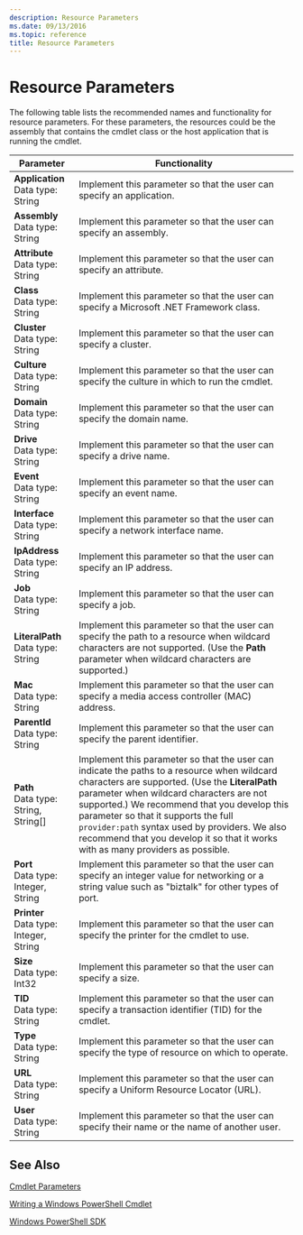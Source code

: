 ```yaml
---
description: Resource Parameters
ms.date: 09/13/2016
ms.topic: reference
title: Resource Parameters
---
```

# Resource Parameters

The following table lists the recommended names and functionality for resource parameters. For these parameters, the resources could be the assembly that contains the cmdlet class or the host application that is running the cmdlet.

|Parameter|Functionality|
|---|---|
|**Application**<br>Data type: String|Implement this parameter so that the user can specify an application.|
|**Assembly**<br>Data type: String|Implement this parameter so that the user can specify an assembly.|
|**Attribute**<br>Data type: String|Implement this parameter so that the user can specify an attribute.|
|**Class**<br>Data type: String|Implement this parameter so that the user can specify a Microsoft .NET Framework class.|
|**Cluster**<br>Data type: String|Implement this parameter so that the user can specify a cluster.|
|**Culture**<br>Data type: String|Implement this parameter so that the user can specify the culture in which to run the cmdlet.|
|**Domain**<br>Data type: String|Implement this parameter so that the user can specify the domain name.|
|**Drive**<br>Data type: String|Implement this parameter so that the user can specify a drive name.|
|**Event**<br>Data type: String|Implement this parameter so that the user can specify an event name.|
|**Interface**<br>Data type: String|Implement this parameter so that the user can specify a network interface name.|
|**IpAddress**<br>Data type: String|Implement this parameter so that the user can specify an IP address.|
|**Job**<br>Data type: String|Implement this parameter so that the user can specify a job.|
|**LiteralPath**<br>Data type: String|Implement this parameter so that the user can specify the path to a resource when wildcard characters are not supported. (Use the **Path** parameter when wildcard characters are supported.)|
|**Mac**<br>Data type: String|Implement this parameter so that the user can specify a media access controller (MAC) address.|
|**ParentId**<br>Data type: String|Implement this parameter so that the user can specify the parent identifier.|
|**Path**<br>Data type: String, String[]|Implement this parameter so that the user can indicate the paths to a resource when wildcard characters are supported. (Use the **LiteralPath** parameter when wildcard characters are not supported.) We recommend that you develop this parameter so that it supports the full `provider:path` syntax used by providers. We also recommend that you develop it so that it works with as many providers as possible.|
|**Port**<br>Data type: Integer, String|Implement this parameter so that the user can specify an integer value for networking or a string value such as "biztalk" for other types of port.|
|**Printer**<br>Data type: Integer, String|Implement this parameter so that the user can specify the printer for the cmdlet to use.|
|**Size**<br>Data type: Int32|Implement this parameter so that the user can specify a size.|
|**TID**<br>Data type: String|Implement this parameter so that the user can specify a transaction identifier (TID) for the cmdlet.|
|**Type**<br>Data type: String|Implement this parameter so that the user can specify the type of resource on which to operate.|
|**URL**<br>Data type: String|Implement this parameter so that the user can specify a Uniform Resource Locator (URL).|
|**User**<br>Data type: String|Implement this parameter so that the user can specify their name or the name of another user.|

## See Also

[Cmdlet Parameters](./cmdlet-parameters.md)

[Writing a Windows PowerShell Cmdlet](./writing-a-windows-powershell-cmdlet.md)

[Windows PowerShell SDK](../windows-powershell-reference.md)
